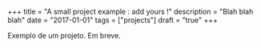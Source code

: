 +++
title = "A small project example : add yours !"
description = "Blah blah blah"
date = "2017-01-01"
tags = ["projects"]
draft = "true"
+++

Exemplo de um projeto. Em breve.
